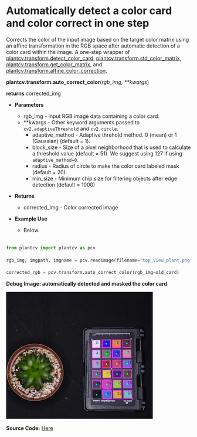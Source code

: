 # Automatically detect a color card and color correct in one step

Corrects the color of the input image based on the target color matrix using an affine transformation
in the RGB space after automatic detection of a color card within the image. A one-step wrapper of
[plantcv.transform.detect_color_card](transform_detect_color_card.md), [plantcv.transform.std_color_matrix](std_color_matrix.md),
[plantcv.transform.get_color_matrix](get_color_matrix.md), and [plantcv.transform.affine_color_correction](transform_affine_color_correction.md).

**plantcv.transform.auto_correct_color**(*rgb_img, \*\*kwargs*)

**returns** corrected_img

- **Parameters**
    - rgb_img          - Input RGB image data containing a color card.
    - **kwargs         - Other keyword arguments passed to `cv2.adaptiveThreshold` and `cv2.circle`.
        - adaptive_method  - Adaptive threhold method. 0 (mean) or 1 (Gaussian) (default = 1).
        - block_size       - Size of a pixel neighborhood that is used to calculate a threshold value (default = 51). We suggest using 127 if using `adaptive_method=0`.
        - radius           - Radius of circle to make the color card labeled mask (default = 20).
        - min_size         - Minimum chip size for filtering objects after edge detection (default = 1000)
- **Returns**
    - corrected_img    - Color corrected image

- **Example Use**
    - Below

```python

from plantcv import plantcv as pcv

rgb_img, imgpath, imgname = pcv.readimage(filename="top_view_plant.png")

corrected_rgb = pcv.transform.auto_correct_color(rgb_img=old_card)
```

**Debug Image: automatically detected and masked the color card**

![Screenshot](img/documentation_images/correct_color_imgs/detect_color_card.png)


**Source Code:** [Here](https://github.com/danforthcenter/plantcv/blob/main/plantcv/plantcv/transform/auto_correct_color.py)
